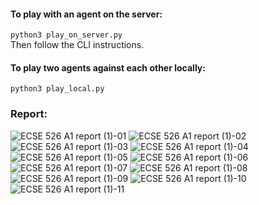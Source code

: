 #### To play with an agent on the server:
`python3 play_on_server.py` </br>
Then follow the CLI instructions.

#### To play two agents against each other locally:
`python3 play_local.py`

### Report:

![ECSE 526 A1 report (1)-01](https://github.com/antoinedang/ModifiedConnect4Agent/assets/25635487/47b148d6-7f33-49c1-a747-393e36ed43b8)
![ECSE 526 A1 report (1)-02](https://github.com/antoinedang/ModifiedConnect4Agent/assets/25635487/3faeebff-8f05-4fac-98fe-a9a0cf437e2d)
![ECSE 526 A1 report (1)-03](https://github.com/antoinedang/ModifiedConnect4Agent/assets/25635487/e50b23c9-312d-4dd9-807c-369a1b5fabec)
![ECSE 526 A1 report (1)-04](https://github.com/antoinedang/ModifiedConnect4Agent/assets/25635487/6442186b-c10d-4abd-8950-029fd04a3173)
![ECSE 526 A1 report (1)-05](https://github.com/antoinedang/ModifiedConnect4Agent/assets/25635487/07bcbf86-0bbb-4eb4-9825-dddc7499ae56)
![ECSE 526 A1 report (1)-06](https://github.com/antoinedang/ModifiedConnect4Agent/assets/25635487/675b732c-c795-42b9-9546-202076813bcf)
![ECSE 526 A1 report (1)-07](https://github.com/antoinedang/ModifiedConnect4Agent/assets/25635487/61e041fe-6735-4fee-ac4f-fd0ef58fb205)
![ECSE 526 A1 report (1)-08](https://github.com/antoinedang/ModifiedConnect4Agent/assets/25635487/ec849bd5-4138-4743-b4e5-7f310e89ff2d)
![ECSE 526 A1 report (1)-09](https://github.com/antoinedang/ModifiedConnect4Agent/assets/25635487/4b7a2ea4-4f0c-4060-be00-e722fdbc64b5)
![ECSE 526 A1 report (1)-10](https://github.com/antoinedang/ModifiedConnect4Agent/assets/25635487/9e06961c-1720-49b4-a8d3-358a10e212e1)
![ECSE 526 A1 report (1)-11](https://github.com/antoinedang/ModifiedConnect4Agent/assets/25635487/73544030-c48e-4109-bc0f-283515068ebc)
